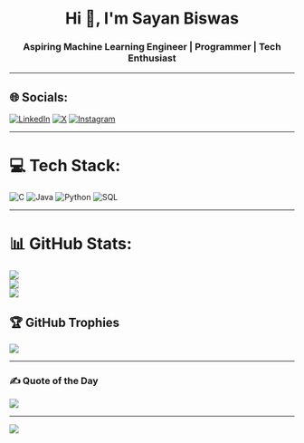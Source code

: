 <h1 align="center">Hi 👋, I'm Sayan Biswas</h1>
<h3 align="center">Aspiring Machine Learning Engineer | Programmer | Tech Enthusiast</h3>

---

## 🌐 Socials:
[![LinkedIn](https://img.shields.io/badge/LinkedIn-%230077B5.svg?logo=linkedin&logoColor=white)](https://linkedin.com/in/your-link) 
[![X](https://img.shields.io/badge/X-black.svg?logo=X&logoColor=white)](https://x.com/your-handle) 
[![Instagram](https://img.shields.io/badge/Instagram-%23E4405F.svg?logo=Instagram&logoColor=white)](https://instagram.com/your-handle)

---

# 💻 Tech Stack:
![C](https://img.shields.io/badge/c-%2300599C.svg?style=plastic&logo=c&logoColor=white) 
![Java](https://img.shields.io/badge/java-%23ED8B00.svg?style=plastic&logo=java&logoColor=white) 
![Python](https://img.shields.io/badge/python-3670A0?style=plastic&logo=python&logoColor=ffdd54) 
![SQL](https://img.shields.io/badge/sql-%2300f.svg?style=plastic&logo=mysql&logoColor=white) 


---

# 📊 GitHub Stats:
![](https://github-readme-stats.vercel.app/api?username=sayanbiswas&theme=tokyonight&hide_border=false&include_all_commits=true&count_private=true)<br/>
![](https://github-readme-streak-stats.herokuapp.com/?user=sayanbiswas&theme=tokyonight&hide_border=false)<br/>
![](https://github-readme-stats.vercel.app/api/top-langs/?username=sayanbiswas&theme=tokyonight&hide_border=false&layout=compact)

## 🏆 GitHub Trophies
![](https://github-profile-trophy.vercel.app/?username=sayanbiswas&theme=radical&no-frame=false&no-bg=false&margin-w=4)

---

### ✍️ Quote of the Day
![](https://quotes-github-readme.vercel.app/api?type=horizontal&theme=merko)

---

[![](https://visitcount.itsvg.in/api?id=sayanbiswas&icon=0&color=0)](https://visitcount.itsvg.in)

<!-- Proudly created by ChatGPT + GPRM style -->
